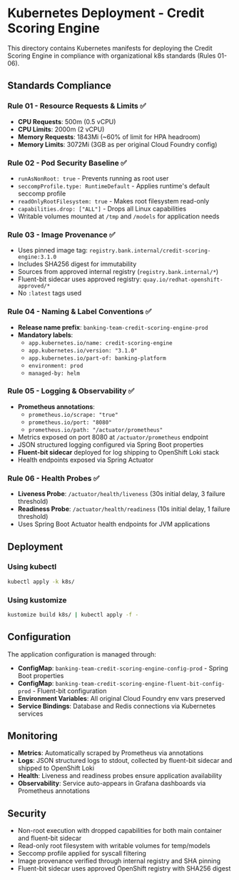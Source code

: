 # Kubernetes Deployment - Credit Scoring Engine

This directory contains Kubernetes manifests for deploying the Credit Scoring Engine in compliance with organizational k8s standards (Rules 01-06).

## Standards Compliance

### Rule 01 - Resource Requests & Limits ✅
- **CPU Requests**: 500m (0.5 vCPU)
- **CPU Limits**: 2000m (2 vCPU) 
- **Memory Requests**: 1843Mi (~60% of limit for HPA headroom)
- **Memory Limits**: 3072Mi (3GB as per original Cloud Foundry config)

### Rule 02 - Pod Security Baseline ✅
- `runAsNonRoot: true` - Prevents running as root user
- `seccompProfile.type: RuntimeDefault` - Applies runtime's default seccomp profile
- `readOnlyRootFilesystem: true` - Makes root filesystem read-only
- `capabilities.drop: ["ALL"]` - Drops all Linux capabilities
- Writable volumes mounted at `/tmp` and `/models` for application needs

### Rule 03 - Image Provenance ✅
- Uses pinned image tag: `registry.bank.internal/credit-scoring-engine:3.1.0`
- Includes SHA256 digest for immutability
- Sources from approved internal registry (`registry.bank.internal/*`)
- Fluent-bit sidecar uses approved registry: `quay.io/redhat-openshift-approved/*`
- No `:latest` tags used

### Rule 04 - Naming & Label Conventions ✅
- **Release name prefix**: `banking-team-credit-scoring-engine-prod`
- **Mandatory labels**:
  - `app.kubernetes.io/name: credit-scoring-engine`
  - `app.kubernetes.io/version: "3.1.0"`
  - `app.kubernetes.io/part-of: banking-platform`
  - `environment: prod`
  - `managed-by: helm`

### Rule 05 - Logging & Observability ✅
- **Prometheus annotations**:
  - `prometheus.io/scrape: "true"`
  - `prometheus.io/port: "8080"`
  - `prometheus.io/path: "/actuator/prometheus"`
- Metrics exposed on port 8080 at `/actuator/prometheus` endpoint
- JSON structured logging configured via Spring Boot properties
- **Fluent-bit sidecar** deployed for log shipping to OpenShift Loki stack
- Health endpoints exposed via Spring Actuator

### Rule 06 - Health Probes ✅
- **Liveness Probe**: `/actuator/health/liveness` (30s initial delay, 3 failure threshold)
- **Readiness Probe**: `/actuator/health/readiness` (10s initial delay, 1 failure threshold)
- Uses Spring Boot Actuator health endpoints for JVM applications

## Deployment

### Using kubectl
```bash
kubectl apply -k k8s/
```

### Using kustomize
```bash
kustomize build k8s/ | kubectl apply -f -
```

## Configuration

The application configuration is managed through:
- **ConfigMap**: `banking-team-credit-scoring-engine-config-prod` - Spring Boot properties
- **ConfigMap**: `banking-team-credit-scoring-engine-fluent-bit-config-prod` - Fluent-bit configuration
- **Environment Variables**: All original Cloud Foundry env vars preserved
- **Service Bindings**: Database and Redis connections via Kubernetes services

## Monitoring

- **Metrics**: Automatically scraped by Prometheus via annotations
- **Logs**: JSON structured logs to stdout, collected by fluent-bit sidecar and shipped to OpenShift Loki
- **Health**: Liveness and readiness probes ensure application availability
- **Observability**: Service auto-appears in Grafana dashboards via Prometheus annotations

## Security

- Non-root execution with dropped capabilities for both main container and fluent-bit sidecar
- Read-only root filesystem with writable volumes for temp/models
- Seccomp profile applied for syscall filtering
- Image provenance verified through internal registry and SHA pinning
- Fluent-bit sidecar uses approved OpenShift registry with SHA256 digest

